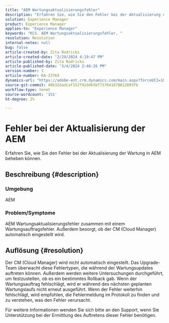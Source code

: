 ```yaml
---
title: "AEM Wartungsaktualisierungsfehler"
description: "Erfahren Sie, wie Sie den Fehler bei der Aktualisierung der Wartung in AEM beheben können."
solution: Experience Manager
product: Experience Manager
applies-to: "Experience Manager"
keywords: "KCS. AEM Wartungsaktualisierungsfehler, "
resolution: Resolution
internal-notes: null
bug: false
article-created-by: Zita Rodricks
article-created-date: "2/29/2024 4:19:47 PM"
article-published-by: Zita Rodricks
article-published-date: "3/4/2024 2:46:26 PM"
version-number: 1
article-number: KA-23764
dynamics-url: "https://adobe-ent.crm.dynamics.com/main.aspx?forceUCI=1&pagetype=entityrecord&etn=knowledgearticle&id=3ee9ba56-1ed7-ee11-9079-6045bd0065f9"
source-git-commit: 40b32dadcaf152f92d4b5bf737641670812093fb
workflow-type: tm+mt
source-wordcount: '151'
ht-degree: 2%

---
```


# Fehler bei der Aktualisierung der AEM


Erfahren Sie, wie Sie den Fehler bei der Aktualisierung der Wartung in AEM beheben können.

## Beschreibung {#description}


### Umgebung

AEM

### Problem/Symptome

AEM Wartungsaktualisierungsfehler zusammen mit einem Wartungsauftragsfehler. Außerdem besorgt, ob der CM (Cloud Manager) automatisch eingestellt wird.


## Auflösung {#resolution}


Der CM (Cloud Manager) wird nicht automatisch eingestellt. Das Upgrade-Team überwacht diese Fehlertypen, die während der Wartungsupdates auftreten können. Außerdem werden weitere Untersuchungen durchgeführt, um festzustellen, ob es ein bestimmtes Rollback gab.
Wenn der Wartungsauftrag fehlschlägt, wird er während des nächsten geplanten Wartungslaufs nicht erneut ausgeführt. Wenn der Fehler weiterhin fehlschlägt, wird empfohlen, die Fehlermeldung im Protokoll zu finden und zu verstehen, was den Fehler verursacht.

Für weitere Informationen wenden Sie sich bitte an den Support, wenn Sie Unterstützung bei der Ermittlung des Auftretens dieser Fehler benötigen.
